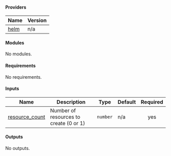 <!-- BEGIN_TF_DOCS # Autogenerated do not edit! -->
#### Providers

| Name | Version |
|------|---------|
| <a name="provider_helm"></a> [helm](#provider\_helm) | n/a |
#### Modules

No modules.
#### Requirements

No requirements.
#### Inputs

| Name | Description | Type | Default | Required |
|------|-------------|------|---------|:--------:|
| <a name="input_resource_count"></a> [resource\_count](#input\_resource\_count) | Number of resources to create (0 or 1) | `number` | n/a | yes |
#### Outputs

No outputs.
<!-- BEGIN_TF_DOCS -->